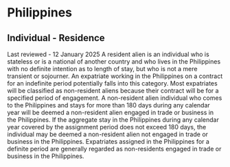 # Philippines
## Individual - Residence
Last reviewed - 12 January 2025
A resident alien is an individual who is stateless or is a national of another country and who lives in the Philippines with no definite intention as to length of stay, but who is not a mere transient or sojourner. An expatriate working in the Philippines on a contract for an indefinite period potentially falls into this category.
Most expatriates will be classified as non-resident aliens because their contract will be for a specified period of engagement. A non-resident alien individual who comes to the Philippines and stays for more than 180 days during any calendar year will be deemed a non-resident alien engaged in trade or business in the Philippines. If the aggregate stay in the Philippines during any calendar year covered by the assignment period does not exceed 180 days, the individual may be deemed a non-resident alien not engaged in trade or business in the Philippines.
Expatriates assigned in the Philippines for a definite period are generally regarded as non-residents engaged in trade or business in the Philippines.

